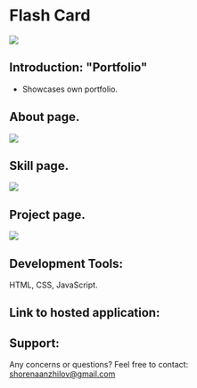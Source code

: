 # Flash Card


![](img/logo2.png)


## Introduction: "Portfolio" 
  - Showcases own portfolio. 



## About page.

![](img/readmehomepage.png)


## Skill page. 
![](img/skills.png)


## Project page.
![](img/project.png)


## Development Tools:
 HTML, CSS, JavaScript.


## Link to hosted application:




## Support: 

Any concerns or questions? Feel free to contact: shorenaanzhilov@gmail.com
